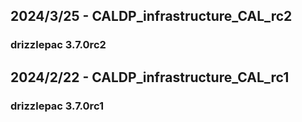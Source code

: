 ## 2024/3/25 - CALDP_infrastructure_CAL_rc2
### drizzlepac 3.7.0rc2

## 2024/2/22 - CALDP_infrastructure_CAL_rc1
### drizzlepac 3.7.0rc1

